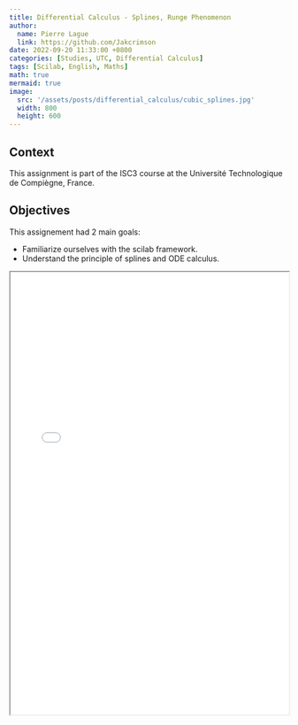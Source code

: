 ```yaml
---
title: Differential Calculus - Splines, Runge Phenomenon
author:
  name: Pierre Lague
  link: https://github.com/Jakcrimson
date: 2022-09-20 11:33:00 +0800
categories: [Studies, UTC, Differential Calculus]
tags: [Scilab, English, Maths]
math: true
mermaid: true
image:
  src: '/assets/posts/differential_calculus/cubic_splines.jpg'
  width: 800
  height: 600
---
```


## Context
This assignment is part of the ISC3 course at the Université Technologique de Compiègne, France.

## Objectives
This assignement had 2 main goals:
 - Familiarize ourselves with the scilab framework.
 - Understand the principle of splines and ODE calculus.

<html>
  <body>
    <iframe src="/assets/posts/differential_calculus/TP1_LAGUE_Compte_Rendu.pdf" width="100%" height="800px">
    </iframe>
  </body>
</html>
